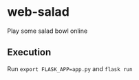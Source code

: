 # web-salad
Play some salad bowl online


## Execution
Run `export FLASK_APP=app.py` and `flask run`